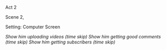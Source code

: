 Act 2

Scene 2, 

Setting: Computer Screen

_Show him uploading videos (time skip)_
_Show him getting good comments (time skip)_
_Show him getting subscribers (time skip)_
